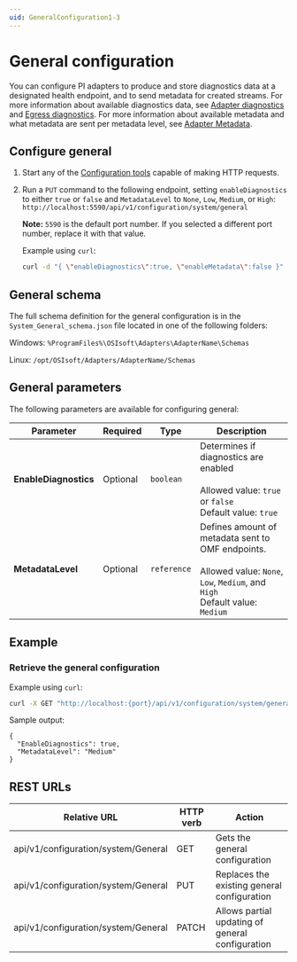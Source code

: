 ```yaml
---
uid: GeneralConfiguration1-3
---
```


# General configuration

You can configure PI adapters to produce and store diagnostics data at a designated health endpoint, and to send metadata for created streams.
For more information about available diagnostics data, see [Adapter diagnostics](xref:AdapterDiagnostics) and [Egress diagnostics](xref:EgressDiagnostics1-3).
For more information about available metadata and what metadata are sent per metadata level, see [Adapter Metadata](xref:AdapterMetadata1-3).

## Configure general

1. Start any of the [Configuration tools](xref:ConfigurationTools1-3) capable of making HTTP requests.
2. Run a `PUT` command to the following endpoint, setting `enableDiagnostics` to either `true` or `false` and `MetadataLevel` to `None`, `Low`, `Medium`, or `High`: `http://localhost:5590/api/v1/configuration/system/general`

   **Note:** `5590` is the default port number. If you selected a different port number, replace it with that value.

   Example using `curl`:

   ```bash
   curl -d "{ \"enableDiagnostics\":true, \"enableMetadata\":false }" -X PUT "http://localhost:5590/api/v1/configuration/system/general"
   ```

## General schema

The full schema definition for the general configuration is in the `System_General_schema.json` file located in one of the following folders:

Windows: `%ProgramFiles%\OSIsoft\Adapters\AdapterName\Schemas`

Linux: `/opt/OSIsoft/Adapters/AdapterName/Schemas`

## General parameters

The following parameters are available for configuring general:

| Parameter             | Required | Type    | Description |
| ---------             | -------- | ------- | ----------- |
| **EnableDiagnostics** | Optional | `boolean` | Determines if diagnostics are enabled<br><br>Allowed value: `true` or `false`<br>Default value: `true`<br>|
| **MetadataLevel** | Optional | `reference` | Defines amount of metadata sent to OMF endpoints.<br><br> Allowed value: `None`, `Low`, `Medium`, and `High`<br> Default value: `Medium` |

## Example

### Retrieve the general configuration

Example using `curl`:

```bash
curl -X GET "http://localhost:{port}/api/v1/configuration/system/general"
```

Sample output:

```code
{
  "EnableDiagnostics": true,
  "MetadataLevel": "Medium"
}
```

## REST URLs

| Relative URL                            | HTTP verb | Action                                          |
| --------------------------------------- | --------- | ----------------------------------------------- |
| api/v1/configuration/system/General  | GET       | Gets the general configuration             |
| api/v1/configuration/system/General  | PUT       | Replaces the existing general configuration |
| api/v1/configuration/system/General  | PATCH       | Allows partial updating of general configuration
